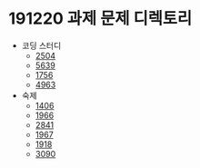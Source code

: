 # 191220 과제 문제 디렉토리
- 코딩 스터디
    - [2504](https://www.acmicpc.net/problem/2504)
    - [5639](https://www.acmicpc.net/problem/5639)
    - [1756](https://www.acmicpc.net/problem/1756)
    - [4963](https://www.acmicpc.net/problem/4963)  
- 숙제
    - [1406](https://www.acmicpc.net/problem/1406)
    - [1966](https://www.acmicpc.net/problem/1966)
    - [2841](https://www.acmicpc.net/problem/2841)
    - [1967](https://www.acmicpc.net/problem/1967)
    - [1918](https://www.acmicpc.net/problem/1918)
    - [3090](https://www.acmicpc.net/problem/3090)
